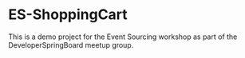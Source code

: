# ES-ShoppingCart
This is a demo project for the Event Sourcing workshop as part of the DeveloperSpringBoard meetup group.
